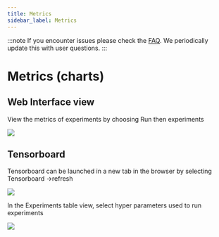 ```yaml
---
title: Metrics
sidebar_label: Metrics
---
```

:::note
If you encounter issues please check the [FAQ](https://docs.grid.ai/features/runs/faq.md). We periodically update this with user questions.
:::
# Metrics (charts)

## Web Interface view

View the metrics of experiments by choosing Run then experiments

![](/images/runs/experiment-metrics.gif)

## Tensorboard

Tensorboard can be launched in a new tab in the browser by selecting Tensorboard -&gt;refresh

![](/images/runs/tensorboard.gif)

In the Experiments table view, select hyper parameters used to run experiments

![](/images/runs/hyperparameter-explorer.gif)

